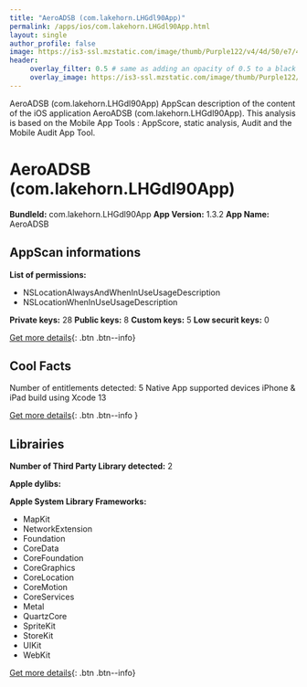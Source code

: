 ```yaml
---
title: "AeroADSB (com.lakehorn.LHGdl90App)"
permalink: /apps/ios/com.lakehorn.LHGdl90App.html
layout: single
author_profile: false
image: https://is3-ssl.mzstatic.com/image/thumb/Purple122/v4/4d/50/e7/4d50e7f0-5433-7111-bbee-fb5f2c04d16c/AppIcon-0-1x_U007emarketing-0-7-0-sRGB-0-85-220.png/512x512bb.jpg
header: 
     overlay_filter: 0.5 # same as adding an opacity of 0.5 to a black background
     overlay_image: https://is3-ssl.mzstatic.com/image/thumb/Purple122/v4/4d/50/e7/4d50e7f0-5433-7111-bbee-fb5f2c04d16c/AppIcon-0-1x_U007emarketing-0-7-0-sRGB-0-85-220.png/512x512bb.jpg
---
```

AeroADSB (com.lakehorn.LHGdl90App) AppScan description of the content of the iOS application AeroADSB (com.lakehorn.LHGdl90App). This analysis is based on the Mobile App Tools : AppScore, static analysis, Audit and the Mobile Audit App Tool.

# AeroADSB (com.lakehorn.LHGdl90App)

**BundleId:** com.lakehorn.LHGdl90App
**App Version:** 1.3.2
**App Name:** AeroADSB


## AppScan informations 

**List of permissions:** 
- NSLocationAlwaysAndWhenInUseUsageDescription
- NSLocationWhenInUseUsageDescription
  
  
**Private keys:** 28
**Public keys:** 8
**Custom keys:** 5
**Low securit keys:** 0
  
[Get more details](/pricing.html){: .btn .btn--info}

## Cool Facts

Number of entitlements detected: 5
Native App
supported devices iPhone & iPad
build using Xcode 13
  
[Get more details](/pricing.html){: .btn .btn--info }

## Librairies 
**Number of Third Party Library detected:** 2


**Apple dylibs:**


**Apple System Library Frameworks:**
- MapKit
- NetworkExtension
- Foundation
- CoreData
- CoreFoundation
- CoreGraphics
- CoreLocation
- CoreMotion
- CoreServices
- Metal
- QuartzCore
- SpriteKit
- StoreKit
- UIKit
- WebKit


  
[Get more details](/pricing.html){: .btn .btn--info}

